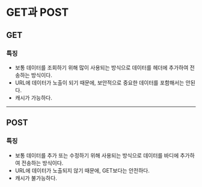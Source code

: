# GET과 POST
## GET
### 특징
- 보통 데이터를 조회하기 위해 많이 사용되는 방식으로 데이터를 헤더에 추가하여 전송하는 방식이다.
- URL에 데이터가 노출이 되기 때문에, 보안적으로 중요한 데이터를 포함해서는 안된다.
- 캐시가 가능하다.
---
## POST
### 특징
- 보통 데이터를 추가 또는 수정하기 위해 사용되는 방식으로 데이터를 바디에 추가하여 전송하는 방식이다.
- URL에 데이터가 노출되지 않기 때문에, GET보다는 안전하다.
- 캐시가 불가능하다.